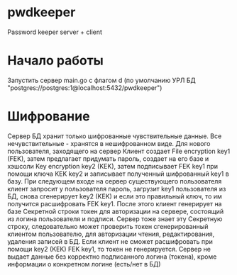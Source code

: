 # pwdkeeper
Password keeper server + client

# Начало работы
Запустить сервер main.go c флагом d (по умолчанию УРЛ БД "postgres://postgres:1@localhost:5432/pwdkeeper")

# Шифрование
Сервер БД хранит только шифрованные чувствительные данные. Все нечувствительные - хранятся в нешифрованном виде.
Для нового пользователя, заходящего на сервер Клиент создает File encryption key1 (FEK), затем предлагает придумать пароль, создает на его базе и хэшсоли Key encryption key2 (KEK), затем подписывает FEK key1 при помощи ключа KEK key2 и записывает полученный шифрованный key1 в базу. При следующем входе на сервер существующего пользователя клиент запросит у пользователя пароль, загрузит key1 пользователя из БД, снова сгенерирует key2 (KEK) и если это правильный ключ, то им получится расшифровать FEK key1. После этого клиент генерирует на базе Секретной строки токен для авторизации на сервере, состоящий из логина пользователя и подписи. Сервер тоже знает эту Секретную строку, следовательно может проверить токен сгенерированный клиентом пользователю, для авторизации чтения, редактирования, удаления записей в БД. Если клиент не сможет расшифровать при помощи key2 (KEK) FEK key1, то токен не генерируется. Сервер не выдает данные без корректно подписанного логина (токена), кроме информации о конкретном логине (есть/нет в БД)
